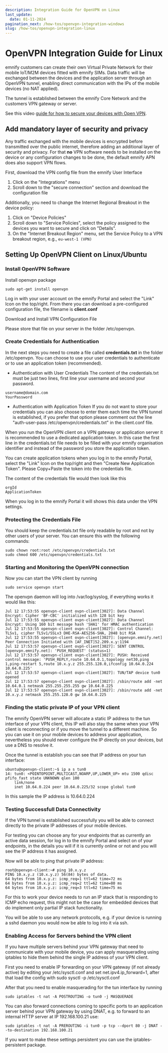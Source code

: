 ```yaml
---
description: Integration Guide for OpenVPN on Linux
last_update: 
  date: 01-11-2024
pagination_next: /how-tos/openvpn-integration-windows
slug: /how-tos/openvpn-integration-linux
---
```


# OpenVPN Integration Guide for Linux

emnify customers can create their own Virtual Private Network for their mobile IoT/M2M devices fitted with emnify SIMs.
Data traffic will be exchanged between the devices and the application server through an OpenVPN tunnel, enabling direct communication with the IPs of the mobile devices (no NAT applied).

The tunnel is established between the emnify Core Network and the customers VPN gateway or server.

See this video [guide for how to secure your devices with Open VPN](https://www.youtube.com/watch?v=yt44fJpfkQ4).

## Add mandatory layer of security and privacy

Any traffic exchanged with the mobile devices is encrypted before transmitted over the public internet, therefore adding an additional layer of security and privacy.
For that **no** VPN software needs to be installed on the device or any configuration changes to be done, the default emnify APN does also support VPN flows.


First, download the VPN config file from the emnify User Interface

1. Click on the "Integrations" menu
2. Scroll down to the "secure connection" section and download the configuration file

Additionally, you need to change the Internet Regional Breakout in the device policy:

1. Click on "Device Policies"
2. Scroll down to "Service Policies", select the policy assigned to the devices you want to secure and click on "Details".
3. On the "Internet Breakout Region" menu, set the Service Policy to a VPN breakout region, e.g., `eu-west-1 (VPN)`


## Setting Up OpenVPN Client on Linux/Ubuntu

### Install OpenVPN Software
Install openvpn package

`sudo apt-get install openvpn`

Log in with your user account on the emnify Portal and select the "Link" Icon on the top/right.
From there you can download a pre-configured configuration file, the filename is **client.conf**

Download and Install VPN Configuration File

Please store that file on your server in the folder /etc/openvpn.

### Create Credentials for Authentication
In the next steps you need to create a file called **credentials.txt** in the folder /etc/openvpn. You can choose to use your user credentials to authenticate or to use an application token (recommended).

- Authentication with User Credentials
The content of the credentials.txt must be just two lines, first line your username and second your password.

```
username@domain.com
YourPassword
```

- Authentication with Application Token
If you do not want to store your credentials you can also choose to enter them each time the VPN tunnel is established, if you prefer that option please comment out the line "auth-user-pass /etc/openvpn/credentials.txt" in the client.conf file.

When you run the OpenVPN client on a VPN gateway or application server it is recommended to use a dedicated application token.
In this case the first line in the credentials.txt file needs to be filled with your emnify organisation identifier and instead of the password you store the application token.

You can create application tokens when you log in to the emnify Portal, select the "Link" Icon on the top/right and then "Create New Application Token".
Please Copy+Paste the token into the credentials file.

The content of the credentials file would then look like this

```
orgId
ApplicationToken
```

When you log in to the emnify Portal it will shows this data under the VPN settings.

### Protecting the Credentials File
You should keep the credentials.txt file only readable by root and not by other users of your server.
You can ensure this with the following commands:

```
sudo chown root:root /etc/openvpn/credentials.txt
sudo chmod 600 /etc/openvpn/credentials.txt
```

### Starting and Monitoring the OpenVPN connection
Now you can start the VPN client by running

```
sudo service openvpn start
```

The openvpn daemon will log into /var/log/syslog, if everything works it would like this:

```
Jul 12 17:53:55 openvpn-client ovpn-client[3027]: Data Channel Encrypt: Cipher 'BF-CBC' initialized with 128 bit key
Jul 12 17:53:55 openvpn-client ovpn-client[3027]: Data Channel Encrypt: Using 160 bit message hash 'SHA1' for HMAC authentication
Jul 12 17:53:55 openvpn-client ovpn-client[3027]: Control Channel: TLSv1, cipher TLSv1/SSLv3 DHE-RSA-AES256-SHA, 2048 bit RSA
Jul 12 17:53:55 openvpn-client ovpn-client[3027]: [openvpn.emnify.net] Peer Connection Initiated with [AF_INET]52.209.x.y:1194
Jul 12 17:53:57 openvpn-client ovpn-client[3027]: SENT CONTROL [openvpn.emnify.net]: 'PUSH_REQUEST' (status=1)
Jul 12 17:53:57 openvpn-client ovpn-client[3027]: PUSH: Received control message: 'PUSH_REPLY,route 10.64.0.1,topology net30,ping 1,ping-restart 5,route 10.x.y.z 255.255.128.0,ifconfig 10.64.0.224 10.64.0.225'
Jul 12 17:53:57 openvpn-client ovpn-client[3027]: TUN/TAP device tun0 opened
Jul 12 17:53:57 openvpn-client ovpn-client[3027]: /sbin/route add -net 10.64.0.1 netmask 255.255.255.255 gw 10.64.0.225
Jul 12 17:53:57 openvpn-client ovpn-client[3027]: /sbin/route add -net 10.x.y.z netmask 255.255.128.0 gw 10.64.0.225
```

### Finding the static private IP of your VPN client
The emnify OpenVPN server will allocate a static IP address to the tun interface of your VPN client, this IP will also stay the same when your VPN client is reconnecting or if you move the tunnel to a different machine.
So you can use it on your mobile devices to address your application, nevertheless you should never configure the IP directly on your devices, but use a DNS to resolve it.

Once the tunnel is establish you can see that IP address on your tun interface:

```
ubuntu@openvpn-client:~$ ip a s tun0
14: tun0: <POINTOPOINT,MULTICAST,NOARP,UP,LOWER_UP> mtu 1500 qdisc pfifo_fast state UNKNOWN qlen 100
    link/none 
    inet 10.64.0.224 peer 10.64.0.225/32 scope global tun0
```
In this sample the IP address is 10.64.0.224

### Testing Successfull Data Connectivity
If the VPN tunnel is established successfully you will be able to connect directly to the private IP addresses of your mobile devices.

For testing you can choose any for your endpoints that as currently an active data session, for log in to the emnify Portal and select on of your endpoints, in the details you will if it is currently online or not and you will see the IP address it has assigned.

Now will be able to ping that private IP address:

```
root@openvpn-client:~# ping 10.x.y.z
PING 10.x.y.z (10.x.y.z) 56(84) bytes of data.
64 bytes from 10.x.y.z: icmp_req=1 ttl=62 time=72 ms
64 bytes from 10.x.y.z: icmp_req=2 ttl=62 time=80 ms
64 bytes from 10.x.y.z: icmp_req=3 ttl=62 time=75 ms
```

For this to work your device needs to run an IP stack that is responding to ICMP echo request, this might not be the case for embedded devices that do implement only partial IP stack functionality.

You will be able to use any network protocolls, e.g. if your device is running a sshd daemon you would now be able to log into it via ssh.

### Enabling Access for Servers behind the VPN client
If you have multiple servers behind your VPN gateway that need to communicate with your mobile device, you can apply masquerading using iptables to hide them behind the single IP address of your VPN client.

First you need to enable IP forwarding on your VPN gateway (if not already active) by editing your /etc/sysctl.conf and set net.ipv4.ip_forward=1, after that load the config with sudo sysctl -p /etc/sysctl.conf

After that you need to enable masquerading for the tun interface by running

```
sudo iptables -t nat -A POSTROUTING -o tun0 -j MASQUERADE
```

You can also forward connections coming to specific ports to an application server behind your VPN gateway by using DNAT, e.g. to forward to an internal HTTP server at IP 192.168.100.21 use:

```
sudo iptables -t nat -A PREROUTING -i tun0 -p tcp --dport 80 -j DNAT --to-destination 192.168.100.21
```

If you want to make these settings persistent you can use the iptables-persistent package.
